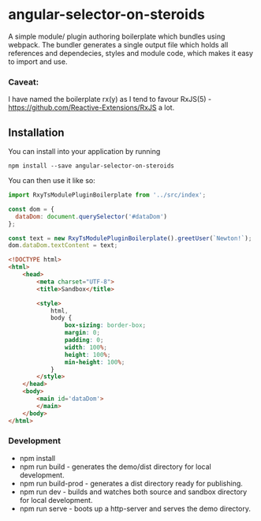 # angular-selector-on-steroids
A simple module/ plugin authoring boilerplate which bundles using webpack.
The bundler generates a single output file which holds all references and dependecies, styles and module code, which makes it easy to import and use.

### Caveat:
I have named the boilerplate rx(y) as I tend to favour RxJS(5) - https://github.com/Reactive-Extensions/RxJS a lot.

## Installation
You can install into your application by running 

```
npm install --save angular-selector-on-steroids
```

You can then use it like so:

```js
import RxyTsModulePluginBoilerplate from '../src/index';

const dom = {
  dataDom: document.querySelector('#dataDom')
};

const text = new RxyTsModulePluginBoilerplate().greetUser(`Newton!`);
dom.dataDom.textContent = text;
```

```html
<!DOCTYPE html>
<html>
    <head>
        <meta charset="UTF-8">
        <title>Sandbox</title>

        <style>
            html,
            body {
                box-sizing: border-box;
                margin: 0;
                padding: 0;
                width: 100%;
                height: 100%;
                min-height: 100%;
            }
        </style>
    </head>
    <body>
        <main id='dataDom'>
        </main>
    </body>
</html>
```


### Development

- npm install
- npm run build - generates the demo/dist directory for local development.
- npm run build-prod - generates a dist directory ready for publishing.
- npm run dev - builds and watches both source and sandbox directory for local development.
- npm run serve - boots up a http-server and serves the demo directory.
